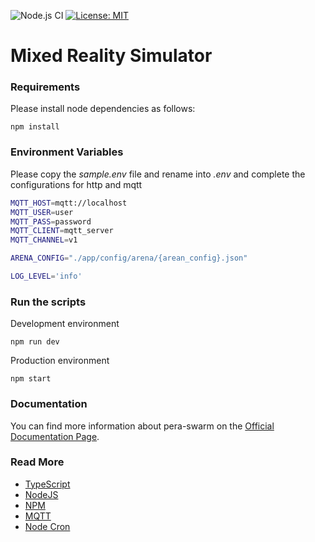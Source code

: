 ![Node.js CI](https://github.com/Pera-Swarm/e15-fyp-swarm-server/workflows/Node.js%20CI/badge.svg) 
[![License: MIT](https://img.shields.io/badge/License-MIT-blue.svg)](https://opensource.org/licenses/MIT)

# Mixed Reality Simulator

### Requirements

Please install node dependencies as follows:

```
npm install
```

### Environment Variables

Please copy the _sample.env_ file and rename into _.env_ and complete the configurations for http and mqtt

```bash
MQTT_HOST=mqtt://localhost
MQTT_USER=user
MQTT_PASS=password
MQTT_CLIENT=mqtt_server
MQTT_CHANNEL=v1

ARENA_CONFIG="./app/config/arena/{arean_config}.json"

LOG_LEVEL='info'
```

### Run the scripts

Development environment

```
npm run dev
```

Production environment

```
npm start
```

### Documentation

You can find more information about pera-swarm on the [Official Documentation Page](https://pera-swarm.ce.pdn.ac.lk/docs/).

### Read More
- [TypeScript](https://www.typescriptlang.org/)
- [NodeJS](https://nodejs.org/)
- [NPM](https://www.npmjs.com/)
- [MQTT](https://github.com/mqttjs/MQTT.js)
- [Node Cron](https://github.com/merencia/node-cron)
